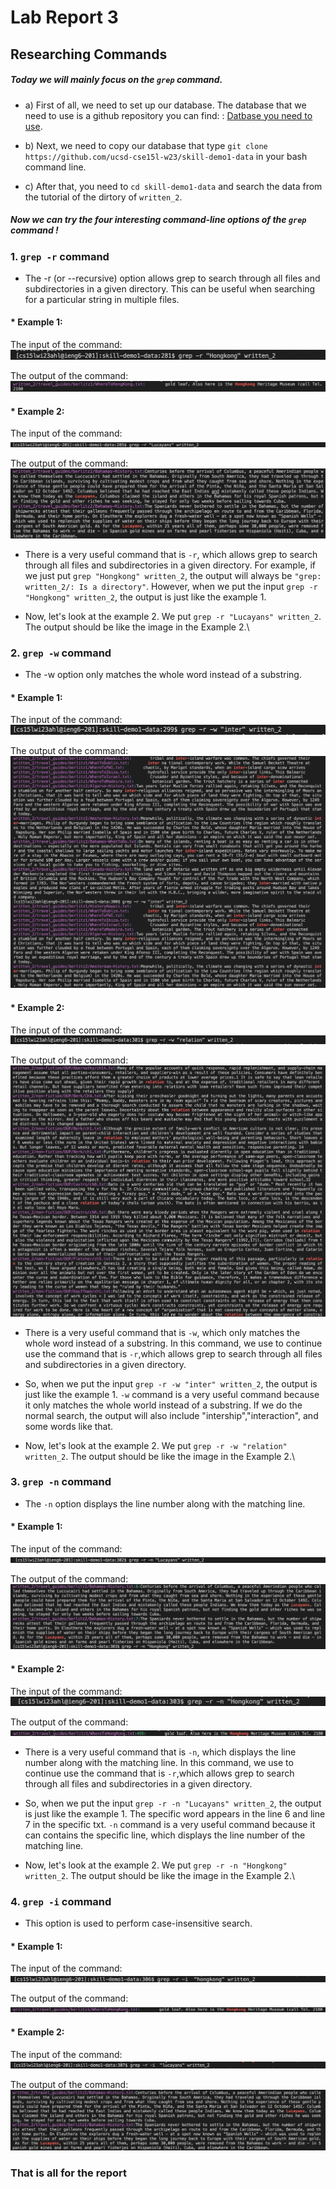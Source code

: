 # Lab Report 3
## Researching Commands
##### Today we will mainly focus on the `grep` command. 

* a) First of all, we need to set up our database. The database that we need to use is a github repository you can find: : [Datbase you need to use](https://github.com/ucsd-cse15l-w23/skill-demo1-data).
* b) Next, we need to copy our database that type `git clone https://github.com/ucsd-cse15l-w23/skill-demo1-data` in your bash command line.

* c) After that, you need to `cd skill-demo1-data` and search the data from the tutorial of the dirtory of `written_2`.

##### Now we can try the four interesting command-line options of the `grep` command !



### 1. `grep -r` command 

* The -r (or --recursive) option allows grep to search through all files and subdirectories in a given directory. This can be useful when searching for a particular string in multiple files.



#### * Example 1:

  The input of the command:
   ![Image](input1)
  
  The output of the command:
   ![Image](output1)
 


#### * Example 2:
  The input of the command:
   ![Image](input2)
  
  
  
  The output of the command:
   ![Image](output2)
   
   
  * There is a very useful command that is `-r`, which allows grep to search through all files and subdirectories in a given directory. For example, if we just put `grep "Hongkong" written_2`, the output will always be `"grep: written_2/: Is a directory"`. However, when we put the input `grep -r "Hongkong" written_2`, the output is just like the example 1.
  
  * Now, let's look at the example 2. We put `grep -r "Lucayans" written_2`. The output should be like the image in the Example 2.\
  


### 2. `grep -w` command 

* The -w option only matches the whole word instead of a substring.



#### * Example 1:
  The input of the command:
   ![Image](input3)
  
  The output of the command:
   ![Image](output3)


#### * Example 2:
  The input of the command:
   ![Image](input4)
  
  The output of the command:
   ![Image](output4)
   
   
   
  * There is a very useful command that is `-w`, which only matches the whole word instead of a substring. In this command, we use to continue use the command that is `-r`,which allows grep to search through all files and subdirectories in a given directory. 
  * So, when we put the input `grep -r -w "inter" written_2`, the output is just like the example 1. `-w` command is a very useful command because it only matches the whole world instead of a substring. If we do the normal search, the output will also include "intership","interaction", and some words like that.
  
  * Now, let's look at the example 2. We put `grep -r -w "relation" written_2`. The output should be like the image in the Example 2.\
  


### 3. `grep -n` command

* The `-n` option displays the line number along with the matching line.


#### * Example 1:
  The input of the command:
   ![Image](input5)
  
  The output of the command:
   ![Image](output5)




#### * Example 2:
  The input of the command:
   ![Image](input6)
  
  The output of the command:
   ![Image](output6)


  * There is a very useful command that is `-n`, which  displays the line number along with the matching line. In this command, we use to continue use the command that is `-r`,which allows grep to search through all files and subdirectories in a given directory. 
  * So, when we put the input `grep -r -n "Lucayans" written_2`, the output is just like the example 1. The specific word appears in the line 6 and line 7 in the specific txt. `-n` command is a very useful command because it can contains the specific line, which displays the line number of the matching line.
  
  * Now, let's look at the example 2. We put `grep -r -n "Hongkong" written_2`. The output should be like the image in the Example 2.\




### 4. `grep -i` command 

* This option is used to perform case-insensitive search.




#### * Example 1:
  The input of the command:
   ![Image](input7)
  
  The output of the command:
   ![Image](output7)




#### * Example 2:
  The input of the command:
   ![Image](input8)
  
  The output of the command:
   ![Image](output8)

 
 
 
 
 


### That is all for the report 
